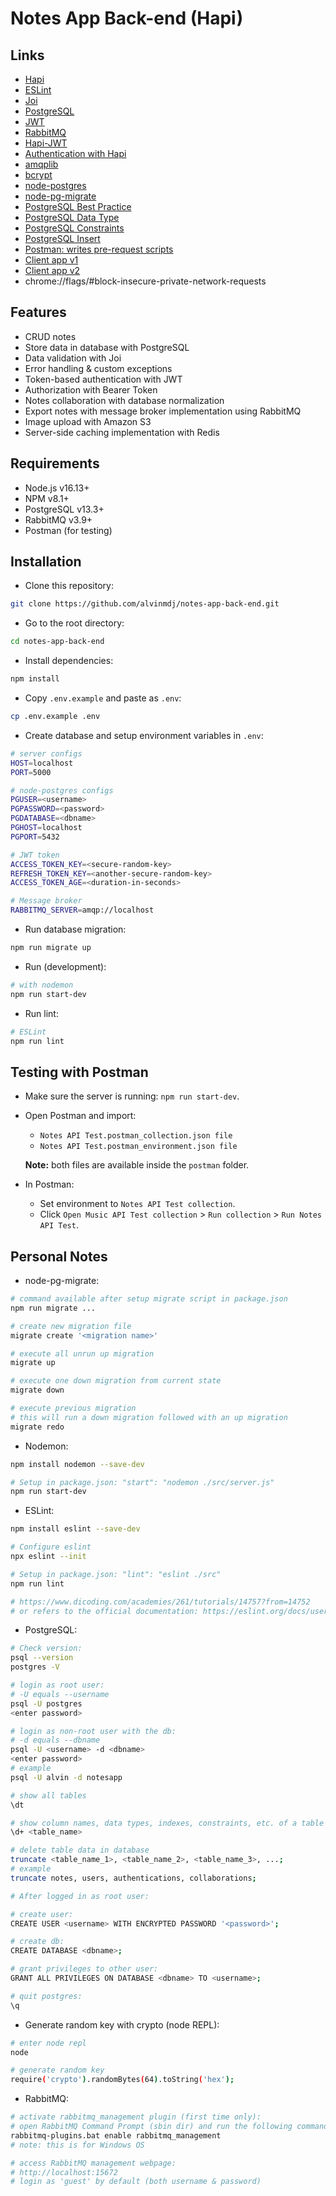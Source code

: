 # Notes App Back-end (Hapi)

## Links

- [Hapi](https://hapi.dev/)
- [ESLint](https://eslint.org/)
- [Joi](https://joi.dev/api/)
- [PostgreSQL](https://www.postgresql.org/)
- [JWT](https://jwt.io/)
- [RabbitMQ](https://www.rabbitmq.com/)
- [Hapi-JWT](https://hapi.dev/module/jwt/)
- [Authentication with Hapi](https://hapi.dev/tutorials/auth/)
- [amqplib](https://www.npmjs.com/package/amqplib)
- [bcrypt](https://www.npmjs.com/package/bcrypt)
- [node-postgres](https://node-postgres.com/)
- [node-pg-migrate](https://www.npmjs.com/package/node-pg-migrate)
- [PostgreSQL Best Practice](https://wiki.postgresql.org/wiki/Don't_Do_This)
- [PostgreSQL Data Type](https://www.postgresql.org/docs/current/datatype.html)
- [PostgreSQL Constraints](https://www.postgresql.org/docs/current/ddl-constraints.html)
- [PostgreSQL Insert](https://www.postgresql.org/docs/current/sql-insert.html)
- [Postman: writes pre-request scripts](https://learning.postman.com/docs/writing-scripts/script-references/postman-sandbox-api-reference/#sending-requests-from-scripts)
- [Client app v1](http://notesapp-v1.dicodingacademy.com/)
- [Client app v2](http://notesapp-v2.dicodingacademy.com/)
- chrome://flags/#block-insecure-private-network-requests

## Features

- CRUD notes
- Store data in database with PostgreSQL
- Data validation with Joi
- Error handling & custom exceptions
- Token-based authentication with JWT
- Authorization with Bearer Token
- Notes collaboration with database normalization
- Export notes with message broker implementation using RabbitMQ
- Image upload with Amazon S3
- Server-side caching implementation with Redis

## Requirements

- Node.js v16.13+
- NPM v8.1+
- PostgreSQL v13.3+
- RabbitMQ v3.9+
- Postman (for testing)

## Installation

- Clone this repository:

```sh
git clone https://github.com/alvinmdj/notes-app-back-end.git
```

- Go to the root directory:

```sh
cd notes-app-back-end
```

- Install dependencies:

```sh
npm install
```

- Copy ```.env.example``` and paste as ```.env```:

```sh
cp .env.example .env
```

- Create database and setup environment variables in ```.env```:

```sh
# server configs
HOST=localhost
PORT=5000

# node-postgres configs
PGUSER=<username>
PGPASSWORD=<password>
PGDATABASE=<dbname>
PGHOST=localhost
PGPORT=5432

# JWT token
ACCESS_TOKEN_KEY=<secure-random-key>
REFRESH_TOKEN_KEY=<another-secure-random-key>
ACCESS_TOKEN_AGE=<duration-in-seconds>

# Message broker
RABBITMQ_SERVER=amqp://localhost
```

- Run database migration:

```sh
npm run migrate up
```

- Run (development):

```sh
# with nodemon
npm run start-dev
```

- Run lint:

```sh
# ESLint
npm run lint
```

## Testing with Postman

- Make sure the server is running: ```npm run start-dev```.

- Open Postman and import:
  - ```Notes API Test.postman_collection.json file```
  - ```Notes API Test.postman_environment.json file```

  **Note:** both files are available inside the ```postman``` folder.

- In Postman:
  - Set environment to ```Notes API Test collection```.
  - Click ```Open Music API Test collection``` > ```Run collection``` > ```Run Notes API Test```.

## Personal Notes

- node-pg-migrate:

```sh
# command available after setup migrate script in package.json
npm run migrate ...

# create new migration file
migrate create '<migration name>'

# execute all unrun up migration
migrate up

# execute one down migration from current state
migrate down

# execute previous migration
# this will run a down migration followed with an up migration
migrate redo
```

- Nodemon:

```sh
npm install nodemon --save-dev

# Setup in package.json: "start": "nodemon ./src/server.js"
npm run start-dev
```

- ESLint:

```sh
npm install eslint --save-dev

# Configure eslint
npx eslint --init

# Setup in package.json: "lint": "eslint ./src"
npm run lint

# https://www.dicoding.com/academies/261/tutorials/14757?from=14752
# or refers to the official documentation: https://eslint.org/docs/user-guide/getting-started
```

- PostgreSQL:

```sh
# Check version:
psql --version
postgres -V

# login as root user:
# -U equals --username
psql -U postgres
<enter password>

# login as non-root user with the db:
# -d equals --dbname
psql -U <username> -d <dbname>
<enter password>
# example
psql -U alvin -d notesapp

# show all tables
\dt

# show column names, data types, indexes, constraints, etc. of a table
\d+ <table_name>

# delete table data in database
truncate <table_name_1>, <table_name_2>, <table_name_3>, ...;
# example
truncate notes, users, authentications, collaborations;

# After logged in as root user:

# create user:
CREATE USER <username> WITH ENCRYPTED PASSWORD '<password>';

# create db:
CREATE DATABASE <dbname>;

# grant privileges to other user:
GRANT ALL PRIVILEGES ON DATABASE <dbname> TO <username>;

# quit postgres:
\q
```

- Generate random key with crypto (node REPL):

```sh
# enter node repl
node

# generate random key
require('crypto').randomBytes(64).toString('hex');
```

- RabbitMQ:

```sh
# activate rabbitmq_management plugin (first time only):
# open RabbitMQ Command Prompt (sbin dir) and run the following command:
rabbitmq-plugins.bat enable rabbitmq_management 
# note: this is for Windows OS

# access RabbitMQ management webpage: 
# http://localhost:15672
# login as 'guest' by default (both username & password)
```

